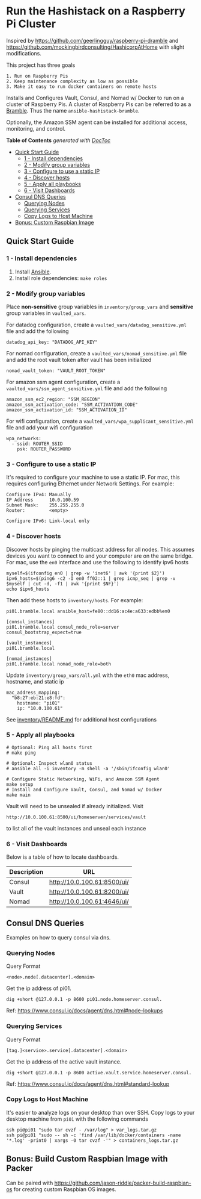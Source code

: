 # Run the Hashistack on a Raspberry Pi Cluster

Inspired by https://github.com/geerlingguy/raspberry-pi-dramble and
https://github.com/mockingbirdconsulting/HashicorpAtHome with slight
modifications.

This project has three goals

    1. Run on Raspberry Pis
    2. Keep maintenance complexity as low as possible
    3. Make it easy to run docker containers on remote hosts

Installs and Configures Vault, Consul, and Nomad w/ Docker to run on a cluster
of Raspberry Pis. A cluster of Raspberry Pis can be referred to as a
[Bramble](https://elinux.org/Bramble). Thus the name
`ansible-hashistack-bramble`.

Optionally, the Amazon SSM agent can be installed for additional access,
monitoring, and control.

<!-- START doctoc generated TOC please keep comment here to allow auto update -->
<!-- DON'T EDIT THIS SECTION, INSTEAD RE-RUN doctoc TO UPDATE -->
**Table of Contents**  *generated with [DocToc](https://github.com/thlorenz/doctoc)*

- [Quick Start Guide](#quick-start-guide)
  - [1 - Install dependencies](#1---install-dependencies)
  - [2 - Modify group variables](#2---modify-group-variables)
  - [3 - Configure to use a static IP](#3---configure-to-use-a-static-ip)
  - [4 - Discover hosts](#4---discover-hosts)
  - [5 - Apply all playbooks](#5---apply-all-playbooks)
  - [6 - Visit Dashboards](#6---visit-dashboards)
- [Consul DNS Queries](#consul-dns-queries)
  - [Querying Nodes](#querying-nodes)
  - [Querying Services](#querying-services)
  - [Copy Logs to Host Machine](#copy-logs-to-host-machine)
- [Bonus: Custom Raspbian Image](#bonus-custom-raspbian-image)

<!-- END doctoc generated TOC please keep comment here to allow auto update -->

## Quick Start Guide

### 1 - Install dependencies

  1. Install [Ansible](http://docs.ansible.com/intro_installation.html).
  2. Install role dependencies: `make roles`

### 2 - Modify group variables

Place **non-sensitive** group variables in `inventory/group_vars` and
**sensitive** group variables in `vaulted_vars`.

For datadog configuration, create a `vaulted_vars/datadog_sensitive.yml` file
and add the following

    datadog_api_key: "DATADOG_API_KEY"

For nomad configuration, create a `vaulted_vars/nomad_sensitive.yml` file
and add the root vault token after vault has been initialized

    nomad_vault_token: "VAULT_ROOT_TOKEN"

For amazon ssm agent configuration, create a `vaulted_vars/ssm_agent_sensitive.yml`
file and add the following

    amazon_ssm_ec2_region: "SSM_REGION"
    amazon_ssm_activation_code: "SSM_ACTIVATION_CODE"
    amazon_ssm_activation_id: "SSM_ACTIVATION_ID"

For wifi configuration, create a `vaulted_vars/wpa_supplicant_sensitive.yml`
file and add your wifi configuration

    wpa_networks:
      - ssid: ROUTER_SSID
        psk: ROUTER_PASSWORD

### 3 - Configure to use a static IP

It's required to configure your machine to use a static IP. For mac, this
requires configuring Ethernet under Network Settings. For example:

    Configure IPv4: Manually
    IP Address      10.0.100.59
    Subnet Mask:    255.255.255.0
    Router:         <empty>

    Configure IPv6: Link-local only

### 4 - Discover hosts

Discover hosts by pinging the multicast address for all nodes. This assumes
devices you want to connect to and your computer are on the same bridge. For
mac, use the `en0` interface and use the following to identify ipv6 hosts

    myself=$(ifconfig en0 | grep -w 'inet6' | awk '{print $2}')
    ipv6_hosts=$(ping6 -c2 -I en0 ff02::1 | grep icmp_seq | grep -v $myself | cut -d, -f1 | awk '{print $NF}')
    echo $ipv6_hosts

Then add these hosts to `inventory/hosts`. For example:

    pi01.bramble.local ansible_host=fe80::dd16:ac4e:a633:edbb%en0

    [consul_instances]
    pi01.bramble.local consul_node_role=server consul_bootstrap_expect=true

    [vault_instances]
    pi01.bramble.local

    [nomad_instances]
    pi01.bramble.local nomad_node_role=both

Update `inventory/group_vars/all.yml` with the `eth0` mac address, hostname, and static ip

    mac_address_mapping:
      "b8:27:eb:21:e8:fd":
        hostname: "pi01"
        ip: "10.0.100.61"

See [inventory/README.md](inventory/README.md) for additional host configurations

### 5 - Apply all playbooks

    # Optional: Ping all hosts first
    # make ping

    # Optional: Inspect wlan0 status
    # ansible all -i inventory -m shell -a '/sbin/ifconfig wlan0'

    # Configure Static Networking, WiFi, and Amazon SSM Agent
    make setup
    # Install and Configure Vault, Consul, and Nomad w/ Docker
    make main

Vault will need to be unsealed if already initialized. Visit

    http://10.0.100.61:8500/ui/homeserver/services/vault

to list all of the vault instances and unseal each instance

### 6 - Visit Dashboards

Below is a table of how to locate dashboards.

| Description | URL                         |
|-------------|-----------------------------|
| Consul      | http://10.0.100.61:8500/ui/ |
| Vault       | http://10.0.100.61:8200/ui/ |
| Nomad       | http://10.0.100.61:4646/ui/ |

## Consul DNS Queries

Examples on how to query consul via dns.

### Querying Nodes

Query Format

    <node>.node[.datacenter].<domain>

Get the ip address of pi01.

    dig +short @127.0.0.1 -p 8600 pi01.node.homeserver.consul.

Ref: https://www.consul.io/docs/agent/dns.html#node-lookups

### Querying Services

Query Format

    [tag.]<service>.service[.datacenter].<domain>

Get the ip address of the active vault instance.

    dig +short @127.0.0.1 -p 8600 active.vault.service.homeserver.consul.

Ref: https://www.consul.io/docs/agent/dns.html#standard-lookup

### Copy Logs to Host Machine

It's easier to analyze logs on your desktop than over SSH. Copy logs to your
desktop machine from `pi01` with the following commands

    ssh pi@pi01 "sudo tar cvzf - /var/log" > var_logs.tar.gz
    ssh pi@pi01 "sudo -- sh -c 'find /var/lib/docker/containers -name '*.log' -print0 | xargs -0 tar cvzf -'" > containers_logs.tar.gz

## Bonus: Build Custom Raspbian Image with Packer

Can be paired with https://github.com/jason-riddle/packer-build-raspbian-os
for creating custom Raspbian OS images.
